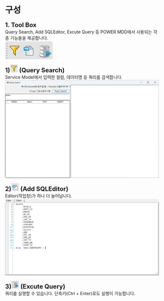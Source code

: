 # 구성

<b style="font-size: 20px"> 1. Tool Box </b> <br/>
Query Search, Add SQLEditor, Excute Query 등 POWER MDD에서 사용되는 각종 기능들을 제공합니다. <br/>
<img src="../../.vuepress\public\documentation\query-designer\query_develop_tool_Configuration\Tool_Box\ToolBox.png" style="position: relative;"> <br/>

<b style="font-size: 20px"> 1)<img src="../../.vuepress\public\documentation\query-designer\query_develop_tool_Configuration\Tool_Box\QuerySearch.png" width="25px;" height="26px;" > (Query Search) </b> <br/>
Service Model에서 입력한 컬럼, 데이터명 등 쿼리를 검색합니다.<br/>
<img src="../../.vuepress\public\documentation\query-designer\query_develop_tool_Configuration\Tool_Box\QuerySearch(2).png" width="600px;">

<b style="font-size: 20px"> 2)<img src="../../.vuepress\public\documentation\query-designer\query_develop_tool_Configuration\Tool_Box\AddSQLEditor(1).png" width="25px;" height="26px;"> (Add SQLEditor) </b> <br/>
Editor(작업창)가 하나 더 늘어납니다.<br/>
<img src="../../.vuepress\public\documentation\query-designer\query_develop_tool_Configuration\Tool_Box\AddSQLEditor(2).png" width="600px;">

<b style="font-size: 20px"> 3)<img src="../../.vuepress\public\documentation\query-designer\query_develop_tool_Configuration\Tool_Box\ExcuteQuery.png" width="25px;" height="26px;" > (Excute Query) </b> <br/>
쿼리를 실행할 수 있습니다. 단축키(Ctrl + Enter)로도 실행이 가능합니다.